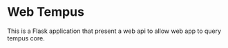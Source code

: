 # Web Tempus

This is a Flask application that present a web api to allow web app to query tempus core.
